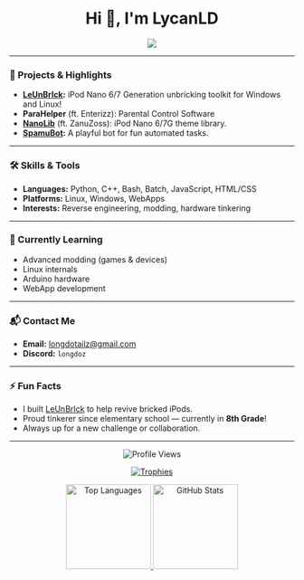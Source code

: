 <h1 align="center">Hi 👋, I'm LycanLD</h1>

<p align="center">
  <img src="https://readme-typing-svg.herokuapp.com?font=Fira+Code&size=19&pause=1000&color=F7AE2B&width=460&lines=Heya%2C+I+am+LycanLD.+%F0%9F%91%8B;Reverse+Engineer+%7C+Maker+%7C+Code+Tinkerer;Always+learning+something+new!">
</p>

---

### 🚀 Projects & Highlights

- **[LeUnBrIck](https://lycanld.github.io/LeUnBrIck/):** iPod Nano 6/7 Generation unbricking toolkit for Windows and Linux!
- **ParaHelper** (ft. Enterizz): Parental Control Software
- **[NanoLib](https://nanolib.net)** (ft. ZanuZoss): iPod Nano 6/7G theme library.
- **[SpamuBot](https://github.com/LycanLD/SpamuBot):** A playful bot for fun automated tasks.

---

### 🛠️ Skills & Tools

- **Languages:** Python, C++, Bash, Batch, JavaScript, HTML/CSS
- **Platforms:** Linux, Windows, WebApps
- **Interests:** Reverse engineering, modding, hardware tinkering

---

### 🌱 Currently Learning

- Advanced modding (games & devices)
- Linux internals
- Arduino hardware
- WebApp development

---

### 📬 Contact Me

- **Email:** [longdotailz@gmail.com](mailto:longdotailz@gmail.com)
- **Discord:** `longdoz`
<!-- Add more socials if you want! -->

---

### ⚡ Fun Facts

- I built [LeUnBrIck](https://lycanld.github.io/LeUnBrIck/) to help revive bricked iPods.
- Proud tinkerer since elementary school — currently in **8th Grade**!
- Always up for a new challenge or collaboration.

---

<p align="center">
  <img src="https://komarev.com/ghpvc/?username=lycanld&label=Profile+Views&color=blue" alt="Profile Views">
</p>

<p align="center">
  <a href="https://github.com/ryo-ma/github-profile-trophy">
    <img src="https://github-profile-trophy.vercel.app/?username=lycanld&theme=radical" alt="Trophies">
  </a>
</p>

<p align="center">
  <a href="https://github.com/anuraghazra/github-readme-stats">
    <img height="150" src="https://github-readme-stats.vercel.app/api/top-langs/?username=lycanld&layout=compact&theme=radical" alt="Top Languages">
  </a>
  <a href="https://github.com/anuraghazra/github-readme-stats">
    <img height="150" src="https://github-readme-stats.vercel.app/api?username=lycanld&show_icons=true&theme=radical" alt="GitHub Stats">
  </a>
</p>
